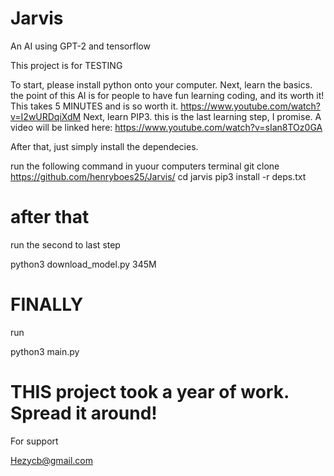 # Jarvis
An AI using GPT-2 and tensorflow


This project is for TESTING

To start, please install python onto your computer. 
Next, learn the basics. the point of this AI is for people to have fun learning coding, and its worth it!
This takes 5 MINUTES and is so worth it. 
https://www.youtube.com/watch?v=I2wURDqiXdM
Next, learn PIP3. this is the last learning step, I promise. 
A video will be linked here: https://www.youtube.com/watch?v=sIan8TOz0GA

After that, just simply install the dependecies. 

run the following command in yuour computers terminal
git clone https://github.com/henryboes25/Jarvis/
cd jarvis
pip3 install -r deps.txt

# after that

run the second to last step

python3 download_model.py 345M

# FINALLY
run 

python3 main.py

# THIS project took a year of work. Spread it around!

For support

Hezycb@gmail.com
